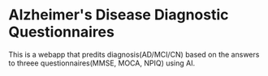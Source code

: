 # Alzheimer's Disease Diagnostic Questionnaires
This is a webapp that predits diagnosis(AD/MCI/CN) based on the answers to threee questionnaires(MMSE, MOCA, NPIQ) using AI.
